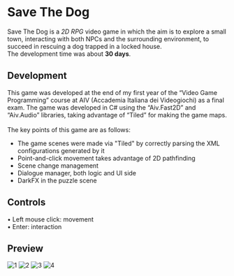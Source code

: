 # Save The Dog
Save The Dog is a <i>2D RPG</i> video game in which the aim is to explore a small town, interacting with both NPCs and the surrounding environment, to succeed in rescuing a dog trapped in a locked house. <br>
The development time was about <b>30 days</b>.

## Development
This game was developed at the end of my first year of the “Video Game Programming” course at AIV (Accademia Italiana dei Videogiochi) as a final exam. The game was developed in C# using the “Aiv.Fast2D” and “Aiv.Audio” libraries, taking advantage of “Tiled” for making the game maps. <br>
<br>The key points of this game are as follows:
- The game scenes were made via "Tiled" by correctly parsing the XML configurations generated by it
- Point-and-click movement takes advantage of 2D pathfinding
- Scene change management
- Dialogue manager, both logic and UI side
- DarkFX in the puzzle scene

## Controls
• Left mouse click: movement<br>
• Enter: interaction

## Preview
![1](https://github.com/user-attachments/assets/3ca15114-4776-4965-9e70-227dc49bca45)
![2](https://github.com/user-attachments/assets/1d859a1e-897c-45dd-b0cd-d039d64d35f1)
![3](https://github.com/user-attachments/assets/f628726d-5e69-4bc4-9aeb-bb63ada8cd49)
![4](https://github.com/user-attachments/assets/fda2ce8d-6b6b-4b84-bfaf-ced92d93d475)

